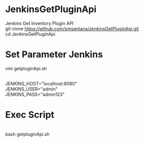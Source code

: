 # JenkinsGetPluginApi 
Jenkins Get Inventory Plugin API
</br> git clone https://github.com/smsantana/JenkinsGetPluginApi.git
</br> cd JenkinsGetPluginApi

# Set Parameter Jenkins
vim getpluginApi.sh 

</br> JENKINS_HOST="localhost:8080"
</br> JENKINS_USER="admin"
</br> JENKINS_PASS="admin123" </br> 

# Exec Script

</br> bash getpluginApi.sh
